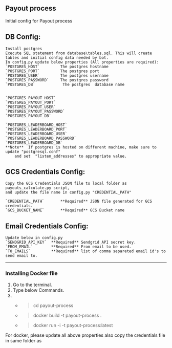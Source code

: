 ## Payout process  
Initial config for Payout process
  
  
## DB Config:   
	Install postgres   
	Execute SQL statement from database\tables.sql. This will create tables and initial config data needed by bot.  
	In config.py update below properties (All properties are required):  
	`POSTGRES_HOST`			The postgres hostname  
    `POSTGRES_PORT`			The postgres port  
    `POSTGRES_USER`			The postgres username  
    `POSTGRES_PASSWORD`		The postgres password  
    `POSTGRES_DB`			 The postgres  database name  
	

    `POSTGRES_PAYOUT_HOST` 
    `POSTGRES_PAYOUT_PORT` 
    `POSTGRES_PAYOUT_USER` 
    `POSTGRES_PAYOUT_PASSWORD`  
    `POSTGRES_PAYOUT_DB` 

    `POSTGRES_LEADERBOARD_HOST` 
    `POSTGRES_LEADERBOARD_PORT` 
    `POSTGRES_LEADERBOARD_USER`  
    `POSTGRES_LEADERBOARD_PASSWORD`  
    `POSTGRES_LEADERBOARD_DB` 
	**Note**  If postgres is hosted on different machine, make sure to update "postgresql.conf" 
		and set  "listen_addresses" to appropriate value.  
	  
  
## GCS Credentials Config:	  
	Copy the GCS Credentials JSON file to local folder as payouts_calculate.py script, 
	and update the file name in config.py "CREDENTIAL_PATH"  
	
	`CREDENTIAL_PATH`		**Required** JSON file generated for GCS credentials.  
    `GCS_BUCKET_NAME`		**Required** GCS Bucket name  
	  
## Email Credentials Config:	  
	Update below in config.py
	`SENDGRID_API_KEY`	**Required** Sendgrid API secret key.  
    `FROM_EMAIL`		**Required** From email to be used.
	`TO_EMAILS`			**Required** list of comma separeted email id's to send email to.
	

***
### Installing Docker file
1. Go to the terminal.
2. Type below Commands.
3. * >cd payout-process
   * >docker build -t payout-process .
   * >docker run -i -t payout-process:latest
    
For docker, please update all above properties also copy the credentials file in same folder as 	  
	  
	